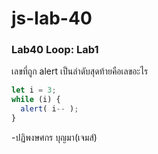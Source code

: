 # js-lab-40
### Lab40 Loop: Lab1
เลขที่ถูก alert เป็นลำดับสุดท้ายคือเลขอะไร
```Javascript
let i = 3;
while (i) {
  alert( i-- );
}
```
-ปฏิพงษศกร บุญมา(เจมส์)